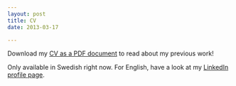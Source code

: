 ```yaml
---
layout: post
title: CV
date: 2013-03-17

---
```


Download my [CV as a PDF document](CV-FD2013.pdf) to read about my previous work!

Only available in Swedish right now. For English, have a look at my [LinkedIn profile page](http://se.linkedin.com/pub/fredrik-dyrkell/1/605/509).

